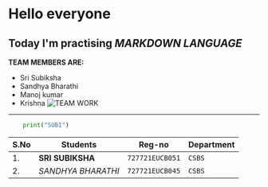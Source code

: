 # Hello everyone
## **Today I'm practising _MARKDOWN LANGUAGE_**
**TEAM MEMBERS ARE:**
+ Sri Subiksha
+ Sandhya Bharathi
+ Manoj kumar
+ Krishna
![TEAM WORK](https://res.cloudinary.com/teepublic/image/private/s--MeDwRibw--/t_Preview/t_Watermark/b_rgb:000000,c_limit,f_jpg,h_630,q_90,w_630/v1533535623/production/designs/2984803_0.jpg)
***
```python
    print("SUBI")

```

 | S.No|Students|  Reg-no | Department|
|---|--- | --- | ---|
|1.|**SRI SUBIKSHA**| `727721EUCB051`|`CSBS`|
|2.|_SANDHYA BHARATHI_|`727721EUCB045`|`CSBS`|
